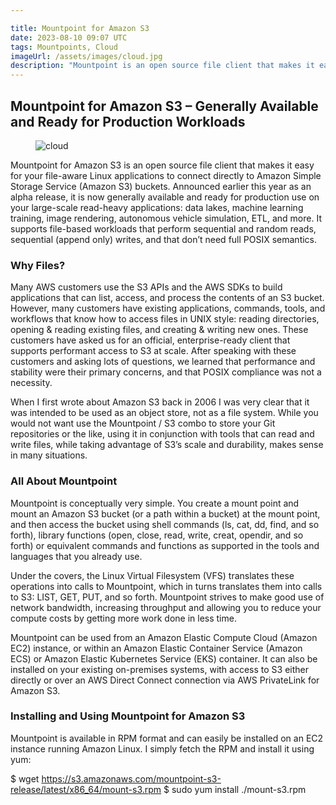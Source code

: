 ```yaml
---

title: Mountpoint for Amazon S3
date: 2023-08-10 09:07 UTC
tags: Mountpoints, Cloud
imageUrl: /assets/images/cloud.jpg
description: "Mountpoint is an open source file client that makes it easy for your to connect directly to buckets"
---
```

## Mountpoint for Amazon S3 – Generally Available and Ready for Production Workloads

<figure class="blog__image">
   <img src="/assets/images/cloud.jpg" alt="cloud" >
</figure>

Mountpoint for Amazon S3 is an open source file client that makes it easy for your file-aware Linux applications to connect directly to Amazon Simple Storage Service (Amazon S3) buckets. Announced earlier this year as an alpha release, it is now generally available and ready for production use on your large-scale read-heavy applications: data lakes, machine learning training, image rendering, autonomous vehicle simulation, ETL, and more. It supports file-based workloads that perform sequential and random reads, sequential (append only) writes, and that don’t need full POSIX semantics.

### Why Files?
Many AWS customers use the S3 APIs and the AWS SDKs to build applications that can list, access, and process the contents of an S3 bucket. However, many customers have existing applications, commands, tools, and workflows that know how to access files in UNIX style: reading directories, opening & reading existing files, and creating & writing new ones. These customers have asked us for an official, enterprise-ready client that supports performant access to S3 at scale. After speaking with these customers and asking lots of questions, we learned that performance and stability were their primary concerns, and that POSIX compliance was not a necessity.

When I first wrote about Amazon S3 back in 2006 I was very clear that it was intended to be used as an object store, not as a file system. While you would not want use the Mountpoint / S3 combo to store your Git repositories or the like, using it in conjunction with tools that can read and write files, while taking advantage of S3’s scale and durability, makes sense in many situations.

### All About Mountpoint
Mountpoint is conceptually very simple. You create a mount point and mount an Amazon S3 bucket (or a path within a bucket) at the mount point, and then access the bucket using shell commands (ls, cat, dd, find, and so forth), library functions (open, close, read, write, creat, opendir, and so forth) or equivalent commands and functions as supported in the tools and languages that you already use.

Under the covers, the Linux Virtual Filesystem (VFS) translates these operations into calls to Mountpoint, which in turns translates them into calls to S3: LIST, GET, PUT, and so forth. Mountpoint strives to make good use of network bandwidth, increasing throughput and allowing you to reduce your compute costs by getting more work done in less time.

Mountpoint can be used from an Amazon Elastic Compute Cloud (Amazon EC2) instance, or within an Amazon Elastic Container Service (Amazon ECS) or Amazon Elastic Kubernetes Service (EKS) container. It can also be installed on your existing on-premises systems, with access to S3 either directly or over an AWS Direct Connect connection via AWS PrivateLink for Amazon S3.

### Installing and Using Mountpoint for Amazon S3
Mountpoint is available in RPM format and can easily be installed on an EC2 instance running Amazon Linux. I simply fetch the RPM and install it using yum:

$ wget https://s3.amazonaws.com/mountpoint-s3-release/latest/x86_64/mount-s3.rpm
$ sudo yum install ./mount-s3.rpm
